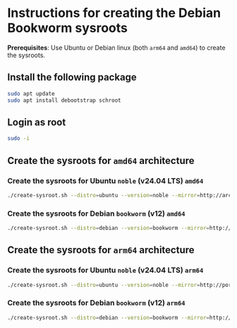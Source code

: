 # Instructions for creating the Debian Bookworm sysroots

**Prerequisites**: Use Ubuntu or Debian linux (both `arm64` and `amd64`) to create the sysroots.

## Install the following package

```bash
sudo apt update
sudo apt install debootstrap schroot
```

## Login as root

```bash
sudo -i
```

## Create the sysroots for `amd64` architecture

### Create the sysroots for Ubuntu `noble` (v24.04 LTS) `amd64`

```bash
./create-sysroot.sh --distro=ubuntu --version=noble --mirror=http://archive.ubuntu.com/ubuntu/ --arch=amd64 --out=/opt
```

### Create the sysroots for Debian `bookworm` (v12) `amd64`

```bash
./create-sysroot.sh --distro=debian --version=bookworm --mirror=http://deb.debian.org/debian --arch=amd64 --out=/opt
```

## Create the sysroots for `arm64` architecture

### Create the sysroots for Ubuntu `noble` (v24.04 LTS) `arm64`

```bash
./create-sysroot.sh --distro=ubuntu --version=noble --mirror=http://ports.ubuntu.com/ubuntu-ports --arch=arm64 --out=/opt
```

### Create the sysroots for Debian `bookworm` (v12) `arm64`

```bash
./create-sysroot.sh --distro=debian --version=bookworm --mirror=http://deb.debian.org/debian --arch=arm64 --out=/opt
```
